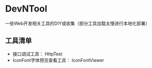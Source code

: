 # DevNTool
一些Web开发相关工具的DIY或收集（部分工具加载太慢进行本地化部署）

## 工具清单
* 接口调试工具： HttpTest
* IconFont字体预览查看工具： IconFontViewer
